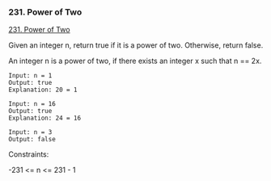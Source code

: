 ### 231. Power of Two
[231. Power of Two](https://leetcode.com/problems/power-of-two/)

Given an integer n, return true if it is a power of two. Otherwise, return false.

An integer n is a power of two, if there exists an integer x such that n == 2x.

```
Input: n = 1
Output: true
Explanation: 20 = 1
```

```
Input: n = 16
Output: true
Explanation: 24 = 16
```

```
Input: n = 3
Output: false
```

Constraints:

-231 <= n <= 231 - 1
